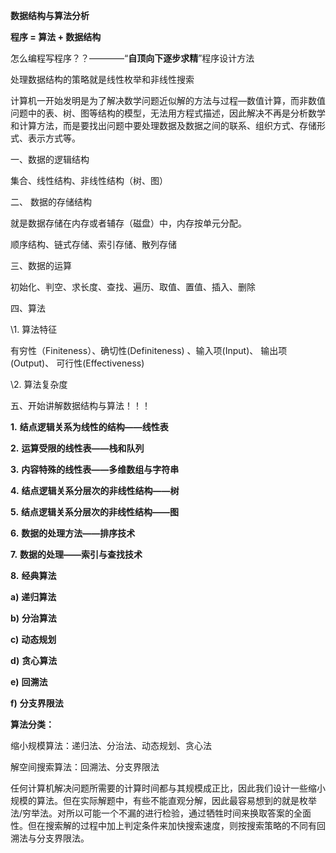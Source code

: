 **数据结构与算法分析**

**程序 = 算法 + 数据结构**

怎么编程写程序？？————“**自顶向下逐步求精**”程序设计方法

处理数据结构的策略就是线性枚举和非线性搜索

计算机一开始发明是为了解决数学问题近似解的方法与过程—数值计算，而非数值问题中的表、树、图等结构的模型，无法用方程式描述，因此解决不再是分析数学和计算方法，而是要找出问题中要处理数据及数据之间的联系、组织方式、存储形式、表示方式等。

一、数据的逻辑结构

集合、线性结构、非线性结构（树、图）

二、 数据的存储结构

就是数据存储在内存或者辅存（磁盘）中，内存按单元分配。

顺序结构、链式存储、索引存储、散列存储

三、数据的运算

初始化、判空、求长度、查找、遍历、取值、置值、插入、删除

四、算法

\1. 算法特征

有穷性（Finiteness）、确切性(Definiteness) 、输入项(Input)、 输出项(Output)、 可行性(Effectiveness)

\2. 算法复杂度

五、开始讲解数据结构与算法！！！

**1.** **结点逻辑关系为线性的结构——线性表**

**2.** **运算受限的线性表——栈和队列**

**3.** **内容特殊的线性表——多维数组与字符串**

**4.** **结点逻辑关系分层次的非线性结构——树**

**5.** **结点逻辑关系分层次的非线性结构——图**

**6.** **数据的处理方法——排序技术**

**7.** **数据的处理——索引与查找技术**

**8.** **经典算法**

**a)** **递归算法**

**b)** **分治算法**

**c)** **动态规划**

**d)** **贪心算法**

**e)** **回溯法**

**f)** **分支界限法**

**算法分类：**

缩小规模算法：递归法、分治法、动态规划、贪心法

解空间搜索算法：回溯法、分支界限法

任何计算机解决问题所需要的计算时间都与其规模成正比，因此我们设计一些缩小规模的算法。但在实际解题中，有些不能直观分解，因此最容易想到的就是枚举法/穷举法。对所以可能一个不漏的进行检验，通过牺牲时间来换取答案的全面性。但在搜索解的过程中加上判定条件来加快搜索速度，则按搜索策略的不同有回溯法与分支界限法。

 

 